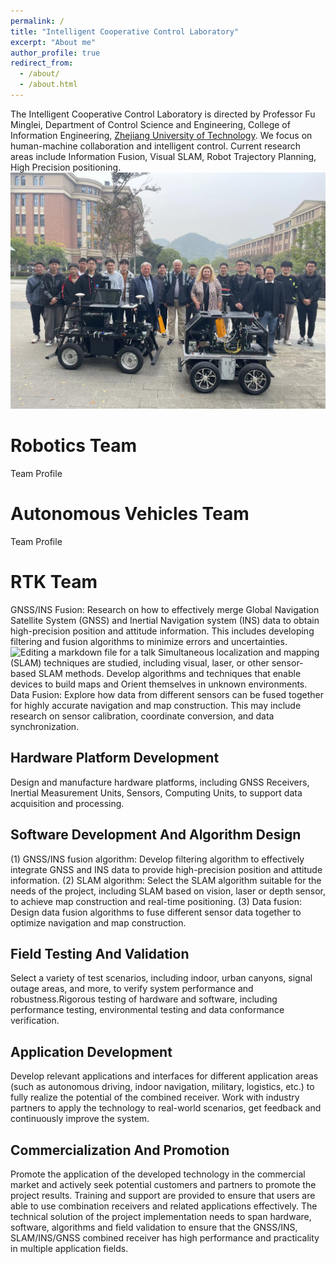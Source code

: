 ```yaml
---
permalink: /
title: "Intelligent Cooperative Control Laboratory"
excerpt: "About me"
author_profile: true
redirect_from: 
  - /about/
  - /about.html
---
```


The Intelligent Cooperative Control Laboratory is directed by Professor Fu Minglei, Department of Control Science and Engineering, College of Information Engineering, [Zhejiang University of Technology](https://www.zjut.edu.cn/). We focus on human-machine collaboration and intelligent control. Current research areas include Information Fusion, Visual SLAM, Robot Trajectory Planning, High Precision positioning.
![Editing a markdown file for a talk](/images/Team2.jpg)

Robotics Team
======
Team Profile

Autonomous Vehicles Team
======
Team Profile

RTK Team
======
GNSS/INS Fusion: Research on how to effectively merge Global Navigation Satellite System (GNSS) and Inertial Navigation system (INS) data to obtain high-precision position and attitude information. This includes developing filtering and fusion algorithms to minimize errors and uncertainties.
![Editing a markdown file for a talk](/images/editing-talk.png)
Simultaneous localization and mapping (SLAM) techniques are studied, including visual, laser, or other sensor-based SLAM methods. Develop algorithms and techniques that enable devices to build maps and Orient themselves in unknown environments.
Data Fusion: Explore how data from different sensors can be fused together for highly accurate navigation and map construction. This may include research on sensor calibration, coordinate conversion, and data synchronization.

Hardware Platform Development
------
Design and manufacture hardware platforms, including GNSS Receivers, Inertial Measurement Units, Sensors, Computing Units, to support data acquisition and processing.

Software Development And Algorithm Design
------
(1) GNSS/INS fusion algorithm: Develop filtering algorithm to effectively integrate GNSS and INS data to provide high-precision position and attitude information.
(2) SLAM algorithm: Select the SLAM algorithm suitable for the needs of the project, including SLAM based on vision, laser or depth sensor, to achieve map construction and real-time positioning.
(3) Data fusion: Design data fusion algorithms to fuse different sensor data together to optimize navigation and map construction.

Field Testing And Validation
------
Select a variety of test scenarios, including indoor, urban canyons, signal outage areas, and more, to verify system performance and robustness.Rigorous testing of hardware and software, including performance testing, environmental testing and data conformance verification.

Application Development
------
Develop relevant applications and interfaces for different application areas (such as autonomous driving, indoor navigation, military, logistics, etc.) to fully realize the potential of the combined receiver. Work with industry partners to apply the technology to real-world scenarios, get feedback and continuously improve the system.

Commercialization And Promotion
------
Promote the application of the developed technology in the commercial market and actively seek potential customers and partners to promote the project results. Training and support are provided to ensure that users are able to use combination receivers and related applications effectively.
The technical solution of the project implementation needs to span hardware, software, algorithms and field validation to ensure that the GNSS/INS, SLAM/INS/GNSS combined receiver has high performance and practicality in multiple application fields.


